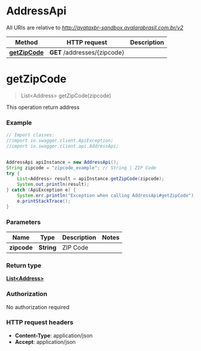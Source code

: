# AddressApi

All URIs are relative to *http://avataxbr-sandbox.avalarabrasil.com.br/v2*

Method | HTTP request | Description
------------- | ------------- | -------------
[**getZipCode**](AddressApi.md#getZipCode) | **GET** /addresses/{zipcode} | 


<a name="getZipCode"></a>
# **getZipCode**
> List&lt;Address&gt; getZipCode(zipcode)



This operation return address

### Example
```java
// Import classes:
//import io.swagger.client.ApiException;
//import io.swagger.client.api.AddressApi;


AddressApi apiInstance = new AddressApi();
String zipcode = "zipcode_example"; // String | ZIP Code
try {
    List<Address> result = apiInstance.getZipCode(zipcode);
    System.out.println(result);
} catch (ApiException e) {
    System.err.println("Exception when calling AddressApi#getZipCode");
    e.printStackTrace();
}
```

### Parameters

Name | Type | Description  | Notes
------------- | ------------- | ------------- | -------------
 **zipcode** | **String**| ZIP Code |

### Return type

[**List&lt;Address&gt;**](Address.md)

### Authorization

No authorization required

### HTTP request headers

 - **Content-Type**: application/json
 - **Accept**: application/json

